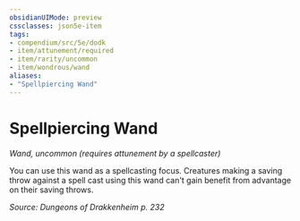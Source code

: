 ```yaml
---
obsidianUIMode: preview
cssclasses: json5e-item
tags:
- compendium/src/5e/dodk
- item/attunement/required
- item/rarity/uncommon
- item/wondrous/wand
aliases: 
- "Spellpiercing Wand"
---
```

# Spellpiercing Wand
*Wand, uncommon (requires attunement by a spellcaster)*  


You can use this wand as a spellcasting focus. Creatures making a saving throw against a spell cast using this wand can't gain benefit from advantage on their saving throws.

*Source: Dungeons of Drakkenheim p. 232*